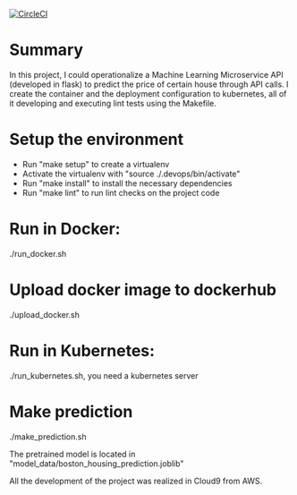 [![CircleCI](https://circleci.com/gh/acserna/Operationalize-ML-Microservice-API.svg?style=svg)](https://circleci.com/gh/acserna/Operationalize-ML-Microservice-API)

# Summary
In this project, I could operationalize a Machine Learning Microservice API (developed in flask) to predict the price of certain house through API calls. I create the container and the deployment configuration to kubernetes, all of it developing and executing lint tests using the Makefile.

# Setup the environment
- Run "make setup" to create a virtualenv
- Activate the virtualenv with "source ./.devops/bin/activate"
- Run "make install" to install the necessary dependencies
- Run "make lint" to run lint checks on the project code

# Run in Docker: 
  ./run_docker.sh

# Upload docker image to dockerhub
  ./upload_docker.sh

# Run in Kubernetes:
  ./run_kubernetes.sh, you need a kubernetes server
  
# Make prediction
  ./make_prediction.sh

The pretrained model is located in "model_data/boston_housing_prediction.joblib"

All the development of the project was realized in Cloud9 from AWS.